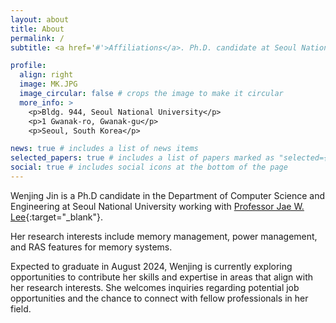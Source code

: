 ```yaml
---
layout: about
title: About
permalink: /
subtitle: <a href='#'>Affiliations</a>. Ph.D. candidate at Seoul National University

profile:
  align: right
  image: MK.JPG
  image_circular: false # crops the image to make it circular
  more_info: >
    <p>Bldg. 944, Seoul National University</p>
    <p>1 Gwanak-ro, Gwanak-gu</p>
    <p>Seoul, South Korea</p>

news: true # includes a list of news items
selected_papers: true # includes a list of papers marked as "selected={true}"
social: true # includes social icons at the bottom of the page
---
```


Wenjing Jin is a Ph.D candidate in the Department of Computer Science and Engineering at Seoul National University working with [Professor Jae W. Lee](https://iamjaelee.github.io/www/){:target="\_blank"}. 

Her research interests include memory management, power management, and RAS features for memory systems. 

Expected to graduate in August 2024, Wenjing is currently exploring opportunities to contribute her skills and expertise in areas that align with her research interests. She welcomes inquiries regarding potential job opportunities and the chance to connect with fellow professionals in her field.
